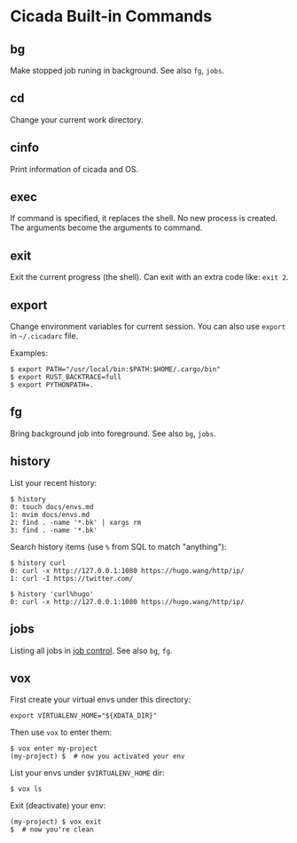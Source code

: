 # Cicada Built-in Commands

## bg

Make stopped job runing in background. See also `fg`, `jobs`.

## cd

Change your current work directory.

## cinfo

Print information of cicada and OS.

## exec

If command is specified, it replaces the shell. No new process is created.
The arguments become the arguments to command.

## exit

Exit the current progress (the shell). Can exit with an extra code like:
`exit 2`.

## export

Change environment variables for current session. You can also use `export` in
`~/.cicadarc` file.

Examples:
```
$ export PATH="/usr/local/bin:$PATH:$HOME/.cargo/bin"
$ export RUST_BACKTRACE=full
$ export PYTHONPATH=.
```

## fg

Bring background job into foreground. See also `bg`, `jobs`.

## history

List your recent history:
```
$ history
0: touch docs/envs.md
1: mvim docs/envs.md
2: find . -name '*.bk' | xargs rm
3: find . -name '*.bk'
```

Search history items (use `%` from SQL to match "anything"):
```
$ history curl
0: curl -x http://127.0.0.1:1080 https://hugo.wang/http/ip/
1: curl -I https://twitter.com/

$ history 'curl%hugo'
0: curl -x http://127.0.0.1:1080 https://hugo.wang/http/ip/
```

## jobs

Listing all jobs in [job control](https://github.com/mitnk/cicada/blob/master/docs/jobc.md).
See also `bg`, `fg`.

## vox

First create your virtual envs under this directory:
```
export VIRTUALENV_HOME="${XDATA_DIR}"
```

Then use `vox` to enter them:
```
$ vox enter my-project
(my-project) $  # now you activated your env
```

List your envs under `$VIRTUALENV_HOME` dir:
```
$ vox ls
```

Exit (deactivate) your env:
```
(my-project) $ vox exit
$  # now you're clean
```
